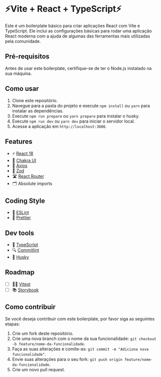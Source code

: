 # ⚡Vite + React + TypeScript⚡

Este é um boilerplate básico para criar aplicações React com Vite e TypeScript. Ele inclui as configurações básicas para rodar uma aplicação React moderna com a ajuda de algumas das ferramentas mais utilizadas pela comunidade.

## Pré-requisitos

Antes de usar este boilerplate, certifique-se de ter o Node.js instalado na sua máquina.

## Como usar

1. Clone este repositório.
2. Navegue para a pasta do projeto e execute `npm install` ou `yarn` para instalar as dependências.
3. Execute `npm run prepare` ou `yarn prepare` para instalar o husky.
4. Execute `npm run dev` ou `yarn dev` para iniciar o servidor local.
5. Acesse a aplicação em `http://localhost:3000`.

## Features 

- ⚡️ [React 18](https://reactjs.org/blog/2022/03/29/react-v18.html)
- 🎨 [Chakra UI](https://chakra-ui.com/)
- 📡 [Axios](https://axios-http.com/)
- 🧪 [Zod](https://github.com/vriad/zod)
- 🛣 [React Router](https://reactrouter.com/)
- 🗂 Absolute imports

## Coding Style

- 🚦 [ESLint](https://eslint.org/)
- 💄 [Prettier](https://prettier.io/)

## Dev tools

- 🦾 [TypeScript](https://www.typescriptlang.org/)
- 🔍 [Commitlint](https://commitlint.js.org/)
- 🐶 [Husky](https://typicode.github.io/husky/#/)


## Roadmap

- [ ] 🧑‍🔬 [Vitest](https://vitest.netlify.app/)
- [ ] 📚 [Storybook](https://storybook.js.org/)

## Como contribuir

Se você deseja contribuir com este boilerplate, por favor siga as seguintes etapas:

1. Crie um fork deste repositório.
2. Crie uma nova branch com o nome da sua funcionalidade: `git checkout -b feature/nome-da-funcionalidade`.
3. Faça as suas alterações e comite-as: `git commit -m "Adiciona nova funcionalidade"`.
4. Envie suas alterações para o seu fork: `git push origin feature/nome-da-funcionalidade`.
5. Crie um novo pull request.
